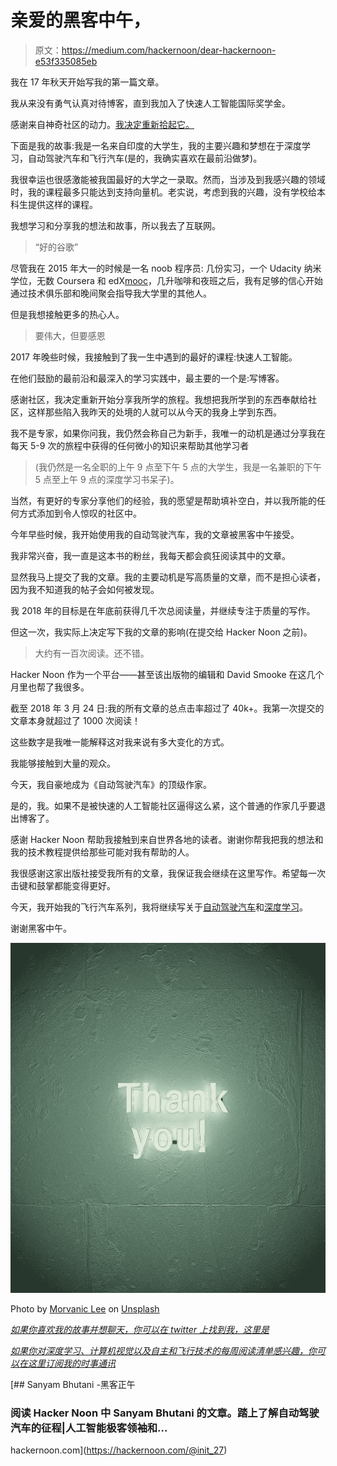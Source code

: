 # 亲爱的黑客中午，

> 原文：<https://medium.com/hackernoon/dear-hackernoon-e53f335085eb>

我在 17 年秋天开始写我的第一篇文章。

我从来没有勇气认真对待博客，直到我加入了快速人工智能国际奖学金。

感谢来自神奇社区的动力。[我决定重新拾起它。](https://hackernoon.com/convolutional-neural-network-in-5-minutes-8f867eb9ca39)

下面是我的故事:我是一名来自印度的大学生，我的主要兴趣和梦想在于深度学习，自动驾驶汽车和飞行汽车(是的，我确实喜欢在最前沿做梦)。

我很幸运也很感激能被我国最好的大学之一录取。然而，当涉及到我感兴趣的领域时，我的课程最多只能达到支持向量机。老实说，考虑到我的兴趣，没有学校给本科生提供这样的课程。

我想学习和分享我的想法和故事，所以我去了互联网。

> “好的谷歌”

尽管我在 2015 年大一的时候是一名 noob 程序员:
几份实习，一个 Udacity 纳米学位，无数 Coursera 和 edX[mooc](https://hackernoon.com/tagged/moocs)，几升咖啡和夜班之后，我有足够的信心开始通过技术俱乐部和晚间聚会指导我大学里的其他人。

但是我想接触更多的热心人。

> 要伟大，但要感恩

2017 年晚些时候，我接触到了我一生中遇到的最好的课程:快速人工智能。

在他们鼓励的最前沿和最深入的学习实践中，最主要的一个是:写博客。

感谢社区，我决定重新开始分享我所学的旅程。我想把我所学到的东西奉献给社区，这样那些陷入我昨天的处境的人就可以从今天的我身上学到东西。

我不是专家，如果你问我，我仍然会称自己为新手，我唯一的动机是通过分享我在每天 5-9 次的旅程中获得的任何微小的知识来帮助其他学习者

> (我仍然是一名全职的上午 9 点至下午 5 点的大学生，我是一名兼职的下午 5 点至上午 9 点的深度学习书呆子)。

当然，有更好的专家分享他们的经验，我的愿望是帮助填补空白，并以我所能的任何方式添加到令人惊叹的社区中。

今年早些时候，我开始使用我的自动驾驶汽车，我的文章被黑客中午接受。

我非常兴奋，我一直是这本书的粉丝，我每天都会疯狂阅读其中的文章。

显然我马上提交了我的文章。我的主要动机是写高质量的文章，而不是担心读者，因为我不知道我的帖子会如何被发现。

我 2018 年的目标是在年底前获得几千次总阅读量，并继续专注于质量的写作。

但这一次，我实际上决定写下我的文章的影响(在提交给 Hacker Noon 之前)。

> 大约有一百次阅读。还不错。

Hacker Noon 作为一个平台——甚至该出版物的编辑和 David Smooke 在这几个月里也帮了我很多。

截至 2018 年 3 月 24 日:我的所有文章的总点击率超过了 40k+。我第一次提交的文章本身就超过了 1000 次阅读！

这些数字是我唯一能解释这对我来说有多大变化的方式。

我能够接触到大量的观众。

今天，我自豪地成为《自动驾驶汽车》的顶级作家。

是的，我。如果不是被快速的人工智能社区逼得这么紧，这个普通的作家几乎要退出博客了。

感谢 Hacker Noon 帮助我接触到来自世界各地的读者。谢谢你帮我把我的想法和我的技术教程提供给那些可能对我有帮助的人。

我很感谢这家出版社接受我所有的文章，我保证我会继续在这里写作。希望每一次击键和鼓掌都能变得更好。

今天，我开始我的飞行汽车系列，我将继续写关于[自动驾驶汽车](https://hackernoon.com/self-driving-cars/home)和[深度学习](https://hackernoon.com/tagged/deep-learning)。

谢谢黑客中午。

![](img/f2d3ba7ae21d9381f5dd9c26df4f1c5a.png)

Photo by [Morvanic Lee](https://unsplash.com/@morvanic?utm_source=medium&utm_medium=referral) on [Unsplash](https://unsplash.com?utm_source=medium&utm_medium=referral)

[*如果你喜欢我的故事并想聊天，你可以在 twitter 上找到我，这里是*](http://twitter.com/bhutanisanyam1)

[*如果你对深度学习、计算机视觉以及自主和飞行技术的每周阅读清单感兴趣，你可以在这里订阅我的时事通讯*](http://tinyletter.com/sanyambhutani/)

[](https://hackernoon.com/@init_27) [## Sanyam Bhutani -黑客正午

### 阅读 Hacker Noon 中 Sanyam Bhutani 的文章。踏上了解自动驾驶汽车的征程|人工智能极客领袖和…

hackernoon.com](https://hackernoon.com/@init_27)